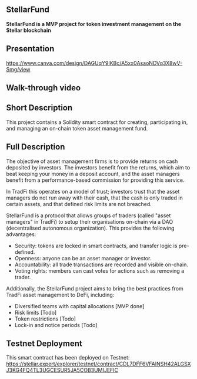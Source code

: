 ## StellarFund

**StellarFund is a MVP project for token investment management on the Stellar blockchain**



## Presentation
https://www.canva.com/design/DAGUqY9IKBc/A5xx0AsaoNDVq3X8wV-Smg/view

## Walk-through video


## Short Description
This project contains a Solidity smart contract for creating, participating in, and managing an on-chain token asset management fund.


## Full Description
The objective of asset management firms is to provide returns on cash deposited by investors. The investors benefit from the returns, which aim to beat keeping your money in a deposit account, and the asset managers benefit from a performance-based commission for providing this service.


In TradFi this operates on a model of trust; investors trust that the asset managers do not run away with their cash, that the cash is only traded in certain assets, and that defined risk limits are not breached.


StellarFund is a protocol that allows groups of traders (called "asset managers" in TradFi) to setup their organisations on-chain via a DAO (decentralised autonomous organization). This provides the following advantages:
- Security: tokens are locked in smart contracts, and transfer logic is pre-defined.
- Openness: anyone can be an asset manager or investor.
- Accountability: all trade transactions are recorded and visible on-chain.
- Voting rights: members can cast votes for actions such as removing a trader.


Additionally, the StellarFund project aims to bring the best practices from TradFi asset management to DeFi, including:
- Diversified teams with capital allocations [MVP done]
- Risk limits [Todo]
- Token restrictions [Todo]
- Lock-in and notice periods [Todo]


## Testnet Deployment
This smart contract has been deployed on Testnet:
https://stellar.expert/explorer/testnet/contract/CDL7DFF6VFAINSH42ALGSXJ3KG4FQ4TL3UGCESUR5JA5COB3UMIJEFIC



